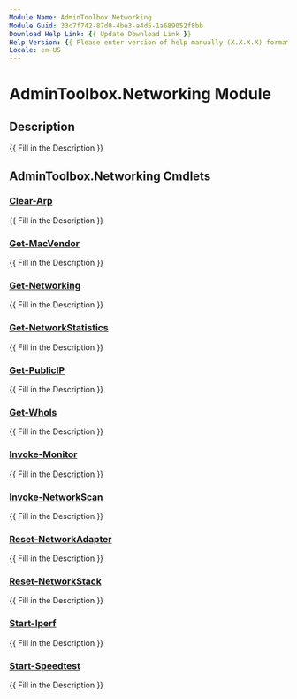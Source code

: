 ```yaml
---
Module Name: AdminToolbox.Networking
Module Guid: 33c7f742-87d0-4be3-a4d5-1a689052f8bb
Download Help Link: {{ Update Download Link }}
Help Version: {{ Please enter version of help manually (X.X.X.X) format }}
Locale: en-US
---
```


# AdminToolbox.Networking Module
## Description
{{ Fill in the Description }}

## AdminToolbox.Networking Cmdlets
### [Clear-Arp](Clear-Arp.md)
{{ Fill in the Description }}

### [Get-MacVendor](Get-MacVendor.md)
{{ Fill in the Description }}

### [Get-Networking](Get-Networking.md)
{{ Fill in the Description }}

### [Get-NetworkStatistics](Get-NetworkStatistics.md)
{{ Fill in the Description }}

### [Get-PublicIP](Get-PublicIP.md)
{{ Fill in the Description }}

### [Get-WhoIs](Get-WhoIs.md)
{{ Fill in the Description }}

### [Invoke-Monitor](Invoke-Monitor.md)
{{ Fill in the Description }}

### [Invoke-NetworkScan](Invoke-NetworkScan.md)
{{ Fill in the Description }}

### [Reset-NetworkAdapter](Reset-NetworkAdapter.md)
{{ Fill in the Description }}

### [Reset-NetworkStack](Reset-NetworkStack.md)
{{ Fill in the Description }}

### [Start-Iperf](Start-Iperf.md)
{{ Fill in the Description }}

### [Start-Speedtest](Start-Speedtest.md)
{{ Fill in the Description }}

